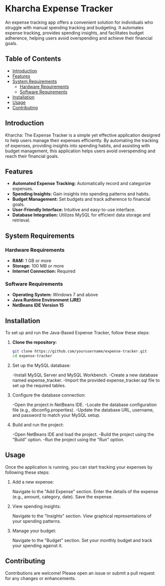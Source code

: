 # Kharcha Expense Tracker

An expense tracking app offers a convenient solution for individuals who struggle with manual spending tracking and budgeting. It automates expense tracking, provides spending insights, and facilitates budget adherence, helping users avoid overspending and achieve their financial goals.

## Table of Contents

- [Introduction](#introduction)
- [Features](#features)
- [System Requirements](#system-requirements)
  - [Hardware Requirements](#hardware-requirements)
  - [Software Requirements](#software-requirements)
- [Installation](#installation)
- [Usage](#usage)
- [Contributing](#contributing)

## Introduction

Kharcha: The Expense Tracker is a simple yet effective application designed to help users manage their expenses efficiently. By automating the tracking of expenses, providing insights into spending habits, and assisting with budget management, this application helps users avoid overspending and reach their financial goals.

## Features

- **Automated Expense Tracking:** Automatically record and categorize expenses.
- **Spending Insights:** Gain insights into spending patterns and habits.
- **Budget Management:** Set budgets and track adherence to financial goals.
- **User-Friendly Interface:** Intuitive and easy-to-use interface.
- **Database Integration:** Utilizes MySQL for efficient data storage and retrieval.

## System Requirements

### Hardware Requirements

- **RAM:** 1 GB or more
- **Storage:** 100 MB or more
- **Internet Connection:** Required

### Software Requirements

- **Operating System:** Windows 7 and above
- **Java Runtime Environment (JRE)**
- **NetBeans IDE Version 15**

## Installation

To set up and run the Java-Based Expense Tracker, follow these steps:

1. **Clone the repository:**
   ```bash
   git clone https://github.com/yourusername/expense-tracker.git
   cd expense-tracker
2. Set up the MySQL database:

    -Install MySQL Server and MySQL Workbench.
    -Create a new database named expense_tracker.
    -Import the provided expense_tracker.sql file to set up the required tables.
3. Configure the database connection:

     -Open the project in NetBeans IDE.
     -Locate the database configuration file (e.g., dbconfig.properties).
     -Update the database URL, username, and password to match your MySQL setup.
4. Build and run the project:

    -Open NetBeans IDE and load the project.
    -Build the project using the "Build" option.
    -Run the project using the "Run" option.

## Usage
Once the application is running, you can start tracking your expenses by following these steps:

1. Add a new expense:

    Navigate to the "Add Expense" section.
    Enter the details of the expense (e.g., amount, category, date).
    Save the expense.
   
2. View spending insights:

    Navigate to the "Insights" section.
    View graphical representations of your spending patterns.
   
3. Manage your budget:

    Navigate to the "Budget" section.
    Set your monthly budget and track your spending against it.

## Contributing
Contributions are welcome! Please open an issue or submit a pull request for any changes or enhancements.
